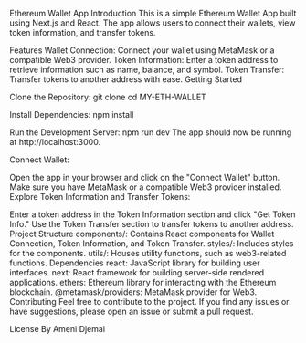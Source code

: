 Ethereum Wallet App
Introduction
This is a simple Ethereum Wallet App built using Next.js and React. The app allows users to connect their wallets, view token information, and transfer tokens.

Features
Wallet Connection: Connect your wallet using MetaMask or a compatible Web3 provider.
Token Information: Enter a token address to retrieve information such as name, balance, and symbol.
Token Transfer: Transfer tokens to another address with ease.
Getting Started

Clone the Repository:
git clone <repository-url>
cd MY-ETH-WALLET


Install Dependencies:
npm install


Run the Development Server:
npm run dev
The app should now be running at http://localhost:3000.

Connect Wallet:

Open the app in your browser and click on the "Connect Wallet" button.
Make sure you have MetaMask or a compatible Web3 provider installed.
Explore Token Information and Transfer Tokens:

Enter a token address in the Token Information section and click "Get Token Info."
Use the Token Transfer section to transfer tokens to another address.
Project Structure
components/: Contains React components for Wallet Connection, Token Information, and Token Transfer.
styles/: Includes styles for the components.
utils/: Houses utility functions, such as web3-related functions.
Dependencies
react: JavaScript library for building user interfaces.
next: React framework for building server-side rendered applications.
ethers: Ethereum library for interacting with the Ethereum blockchain.
@metamask/providers: MetaMask provider for Web3.
Contributing
Feel free to contribute to the project. If you find any issues or have suggestions, please open an issue or submit a pull request.

License
By Ameni Djemai
